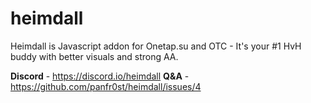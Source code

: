 # heimdall
Heimdall is Javascript addon for Onetap.su and OTC - It's your #1 HvH buddy with better visuals and strong AA.

**Discord** - https://discord.io/heimdall
**Q&A** - https://github.com/panfr0st/heimdall/issues/4
